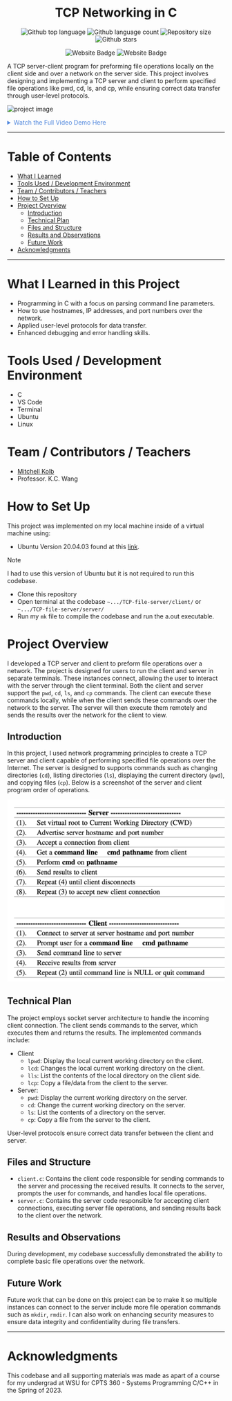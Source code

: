 


<h1 align="center">TCP Networking in C</h1>

<p align="center">
  <img alt="Github top language" src="https://img.shields.io/github/languages/top/mitchellkolb/TCP-file-server?color=01518D">

  <img alt="Github language count" src="https://img.shields.io/github/languages/count/mitchellkolb/TCP-file-server?color=01518D">

  <img alt="Repository size" src="https://img.shields.io/github/repo-size/mitchellkolb/TCP-file-server?color=01518D">

  <img alt="Github stars" src="https://img.shields.io/github/stars/mitchellkolb/TCP-file-server?color=01518D" />
</p>

<p align="center">
<img
    src="https://img.shields.io/badge/Programming Language-%2300599b?style=for-the-badge&logo=C&logoColor=white"
    alt="Website Badge" />
<img
    src="https://img.shields.io/badge/Linux-D5A72A?style=for-the-badge&logo=Linux&logoColor=white"
    alt="Website Badge" />
</p>



A TCP server-client program for preforming file operations locally on the client side and over a network on the server side. This project involves designing and implementing a TCP server and client to perform specified file operations like pwd, cd, ls, and cp, while ensuring correct data transfer through user-level protocols.


![project image](resources/tcp-gif.gif)

<details>
<summary style="color:#5087dd">Watch the Full Video Demo Here</summary>

[![Full Video Demo Here](https://img.youtube.com/vi/rXgaHA0ePgw/0.jpg)](https://www.youtube.com/watch?v=rXgaHA0ePgw)

</details>

---


# Table of Contents
- [What I Learned](#what-i-learned-in-this-project)
- [Tools Used / Development Environment](#tools-used--development-environment)
- [Team / Contributors / Teachers](#team--contributors--teachers)
- [How to Set Up](#how-to-set-up)
- [Project Overview](#project-overview)
  - [Introduction](#introduction)
  - [Technical Plan](#technical-plan)
  - [Files and Structure](#files-and-structure)
  - [Results and Observations](#results-and-observations)
  - [Future Work](#future-work)
- [Acknowledgments](#acknowledgments)

---

# What I Learned in this Project
- Programming in C with a focus on parsing command line parameters.
- How to use hostnames, IP addresses, and port numbers over the network.
- Applied user-level protocols for data transfer.
- Enhanced debugging and error handling skills.



# Tools Used / Development Environment
- C
- VS Code
- Terminal
- Ubuntu
- Linux





# Team / Contributors / Teachers
- [Mitchell Kolb](https://github.com/mitchellkolb)
- Professor. K.C. Wang





# How to Set Up
This project was implemented on my local machine inside of a virtual machine using:
- Ubuntu Version 20.04.03 found at this [link](http://lt.releases.ubuntu.com/20.04.3/).
> [!NOTE]
> I had to use this version of Ubuntu but it is not required to run this codebase. 
- Clone this repository 
- Open terminal at the codebase `~.../TCP-file-server/client/` or `~.../TCP-file-server/server/`
- Run my `mk` file to compile the codebase and run the a.out executable.



# Project Overview
I developed a TCP server and client to preform file operations over a network. The project is designed for users to run the client and server in separate terminals. These instances connect, allowing the user to interact with the server through the client terminal. Both the client and server support the `pwd`, `cd`, `ls`, and `cp` commands. The client can execute these commands locally, while when the client sends these commands over the network to the server. The server will then execute them remotely and sends the results over the network for the client to view.

## Introduction
In this project, I used network programming principles to create a TCP server and client capable of performing specified file operations over the Internet. The server is designed to supports commands such as changing directories (`cd`), listing directories (`ls`), displaying the current directory (`pwd`), and copying files (`cp`). Below is a screenshot of the server and client program order of operations.

![textbook](resources/multi-threading-textbook.png)

## Technical Plan
The project employs socket server architecture to handle the incoming client connection. The client sends commands to the server, which executes them and returns the results. The implemented commands include:

- Client
    - `lpwd`: Display the local current working directory on the client.
    - `lcd`: Changes the local current working directory on the client.
    - `lls`: List the contents of the local directory on the client side.
    - `lcp`: Copy a file/data from the client to the server.
- Server:
    - `pwd`: Display the current working directory on the server.
    - `cd`: Change the current working directory on the server.
    - `ls`: List the contents of a directory on the server.
    - `cp`: Copy a file from the server to the client.

User-level protocols ensure correct data transfer between the client and server.

## Files and Structure
- `client.c`: Contains the client code responsible for sending commands to the server and processing the received results. It connects to the server, prompts the user for commands, and handles local file operations.
- `server.c`: Contains the server code responsible for accepting client connections, executing server file operations, and sending results back to the client over the network.

## Results and Observations
During development, my codebase successfully demonstrated the ability to complete basic file operations over the network. 


## Future Work
Future work that can be done on this project can be to make it so multiple instances can connect to the server include more file operation commands such as `mkdir`, `rmdir`. I can also work on enhancing security measures to ensure data integrity and confidentiality during file transfers.



--- 
# Acknowledgments
This codebase and all supporting materials was made as apart of a course for my undergrad at WSU for CPTS 360 - Systems Programming C/C++ in the Spring of 2023. 


